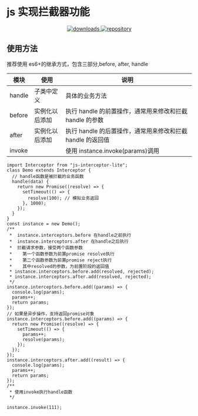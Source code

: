 # js 实现拦截器功能

<p align="center">
  <a href="https://www.npmjs.com/package/js-interceptor-lite">
    <img src="https://img.shields.io/npm/dy/js-interceptor-lite?color=blue" alt="downloads">
  </a>
  <a href="https://github.com/yujindong/js-Interceptor-lite">
    <img src="https://img.shields.io/badge/yujindong-js--interceptor--lite-blue" alt="repository">
  </a>
</p>

<p>

</p>

## 使用方法

推荐使用 es6+的继承方式，包含三部分,before, after, handle

| 模块   | 使用           | 说明                                                       |
| ------ | -------------- | ---------------------------------------------------------- |
| handle | 子类中定义     | 具体的业务方法                                             |
| before | 实例化以后添加 | 执行 handle 的前置操作，通常用来修改和拦截 handle 的参数   |
| after  | 实例化以后添加 | 执行 handle 的后置操作，通常用来修改和拦截 handle 的返回值 |
| invoke |                | 使用 instance.invoke(params)调用                           |

```es6
import Interceptor from "js-interceptor-lite";
class Demo extends Interceptor {
  // handle函数是被拦截的业务函数
  handle(data) {
    return new Promise((resolve) => {
      setTimeout(() => {
        resolve(100); // 模拟业务返回
      }, 1000);
    });
  }
}
const instance = new Demo();
/**
 *  instance.interceptors.before 在handle之前执行
 *  instance.interceptors.after 在handle之后执行
 *  拦截请求参数，接受两个函数参数
 *    第一个函数参数为前置promise resolve执行
 *    第二个函数参数为前置promise reject执行
 *    其中resolved的参数，为前置阶段的返回值
 * instance.interceptors.before.add(resolved, rejected);
 * instance.interceptors.after.add(resolved, rejected);
 */
instance.interceptors.before.add((params) => {
  console.log(params);
  params++;
  return params;
});
// 如果是异步操作，支持返回promise对象
instance.interceptors.before.add((params) => {
  return new Promise((resolve) => {
    setTimeout(() => {
      params++;
      resolve(params);
    });
  });
});
instance.interceptors.after.add((result) => {
  console.log(params);
  params++;
  return params;
});
/**
 * 使用invoke执行handle函数
 */

instance.invoke(111);
```
